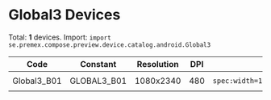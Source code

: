 # Global3 Devices

Total: **1** devices. Import: `import se.premex.compose.preview.device.catalog.android.Global3`

| Code | Constant | Resolution | DPI | Compose Spec | Preview Usage |
|------|----------|------------|-----|-------------|---------------|
| Global3_B01 | GLOBAL3_B01 | 1080x2340 | 480 | `spec:width=1080px,height=2340px,dpi=480` | `@Preview(device = Global3.GLOBAL3_B01)` |

<!-- Generated automatically. Do not edit manually. -->
